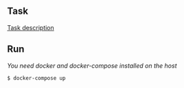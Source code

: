 ## Task

[Task description](https://gist.github.com/sherpc/22409f4184e039ebbd0ebddd3ee59122)

## Run

*You need docker and docker-compose installed on the host*

```bash
$ docker-compose up
```
